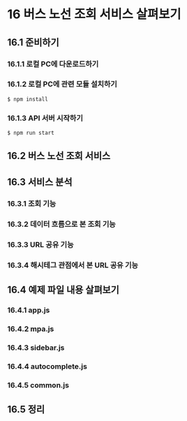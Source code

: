 # 16 버스 노선 조회 서비스 살펴보기

## 16.1 준비하기

### 16.1.1 로컬 PC에 다운로드하기

### 16.1.2 로컬 PC에 관련 모듈 설치하기
`$ npm install`

### 16.1.3 API 서버 시작하기
`$ npm run start`

## 16.2 버스 노선 조회 서비스

## 16.3 서비스 분석

### 16.3.1 조회 기능

### 16.3.2 데이터 흐름으로 본 조회 기능

### 16.3.3 URL 공유 기능

### 16.3.4 해시테그 관점에서 본 URL 공유 기능

## 16.4 예제 파일 내용 살펴보기

### 16.4.1 app.js

### 16.4.2 mpa.js

### 16.4.3 sidebar.js

### 16.4.4 autocomplete.js

### 16.4.5 common.js

## 16.5 정리
